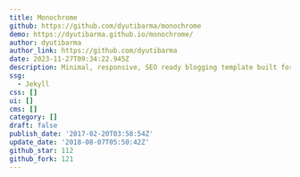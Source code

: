 ```yaml
---
title: Monochrome
github: https://github.com/dyutibarma/monochrome
demo: https://dyutibarma.github.io/monochrome/
author: dyutibarma
author_link: https://github.com/dyutibarma
date: 2023-11-27T09:34:22.945Z
description: Minimal, responsive, SEO ready blogging template built for Jekyll. Demo -
ssg:
  - Jekyll
css: []
ui: []
cms: []
category: []
draft: false
publish_date: '2017-02-20T03:58:54Z'
update_date: '2018-08-07T05:50:42Z'
github_star: 112
github_fork: 121
---
```

